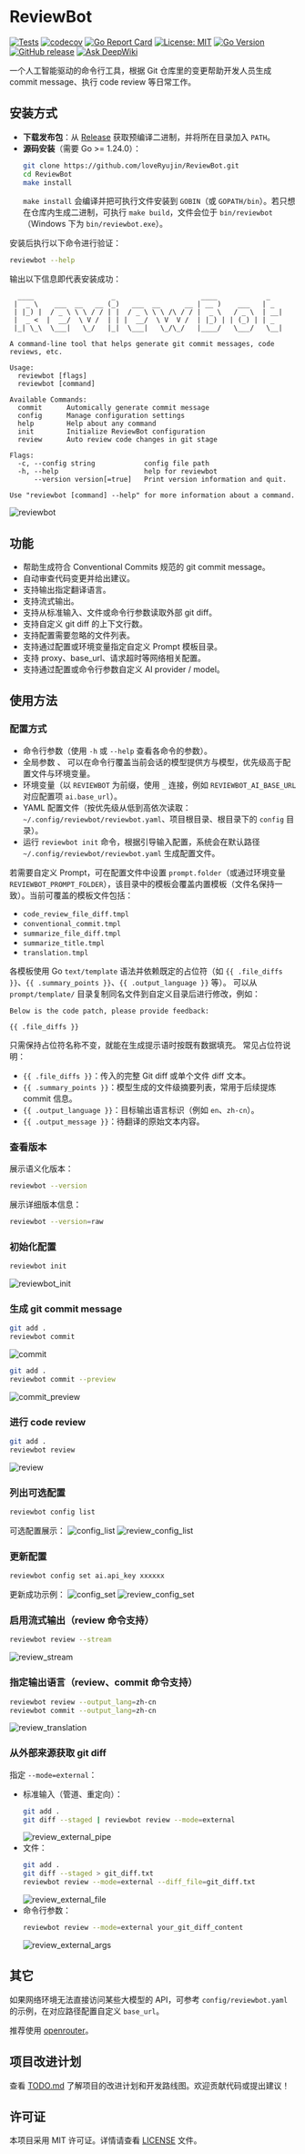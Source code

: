 ﻿# ReviewBot

[![Tests](https://github.com/loveRyujin/ReviewBot/actions/workflows/test.yml/badge.svg)](https://github.com/loveRyujin/ReviewBot/actions/workflows/test.yml)
[![codecov](https://codecov.io/gh/loveRyujin/ReviewBot/branch/main/graph/badge.svg)](https://codecov.io/gh/loveRyujin/ReviewBot)
[![Go Report Card](https://goreportcard.com/badge/github.com/loveRyujin/ReviewBot)](https://goreportcard.com/report/github.com/loveRyujin/ReviewBot)
[![License: MIT](https://img.shields.io/badge/License-MIT-yellow.svg)](https://opensource.org/licenses/MIT)
[![Go Version](https://img.shields.io/github/go-mod/go-version/loveRyujin/ReviewBot)](https://github.com/loveRyujin/ReviewBot)
[![GitHub release](https://img.shields.io/github/release/loveRyujin/ReviewBot.svg)](https://github.com/loveRyujin/ReviewBot/releases)
[![Ask DeepWiki](https://deepwiki.com/badge.svg)](https://deepwiki.com/loveRyujin/ReviewBot)

一个人工智能驱动的命令行工具，根据 Git 仓库里的变更帮助开发人员生成 commit message、执行 code review 等日常工作。

## 安装方式
- **下载发布包**：从 [Release](https://github.com/loveRyujin/ReviewBot/releases) 获取预编译二进制，并将所在目录加入 `PATH`。
- **源码安装**（需要 Go >= 1.24.0）：
  ```sh
  git clone https://github.com/loveRyujin/ReviewBot.git
  cd ReviewBot
  make install
  ```
  `make install` 会编译并把可执行文件安装到 `GOBIN`（或 `GOPATH/bin`）。若只想在仓库内生成二进制，可执行 `make build`，文件会位于 `bin/reviewbot`（Windows 下为 `bin/reviewbot.exe`）。

安装后执行以下命令进行验证：
```sh
reviewbot --help
```
输出以下信息即代表安装成功：
```
  ____                   _                     ____            _
 |  _ \    ___  __   __ (_)   ___  __      __ | __ )    ___   | _
 | |_) |  / _ \ \ \ / / | |  / _ \ \ \ /\ / / |  _ \   / _ \  | __|
 |  _ <  |  __/  \ V /  | | |  __/  \ V  V /  | |_) | | (_) | | _
 |_| \_\  \___|   \_/   |_|  \___|   \_/\_/   |____/   \___/   \__|

A command-line tool that helps generate git commit messages, code reviews, etc.

Usage:
  reviewbot [flags]
  reviewbot [command]

Available Commands:
  commit      Automically generate commit message
  config      Manage configuration settings
  help        Help about any command
  init        Initialize ReviewBot configuration
  review      Auto review code changes in git stage

Flags:
  -c, --config string            config file path
  -h, --help                     help for reviewbot
      --version version[=true]   Print version information and quit.

Use "reviewbot [command] --help" for more information about a command.
```
![reviewbot](./images/reviewbot.gif)

## 功能
- 帮助生成符合 Conventional Commits 规范的 git commit message。
- 自动审查代码变更并给出建议。
- 支持输出指定翻译语言。
- 支持流式输出。
- 支持从标准输入、文件或命令行参数读取外部 git diff。
- 支持自定义 git diff 的上下文行数。
- 支持配置需要忽略的文件列表。
- 支持通过配置或环境变量指定自定义 Prompt 模板目录。
- 支持 proxy、base_url、请求超时等网络相关配置。
- 支持通过配置或命令行参数自定义 AI provider / model。

## 使用方法
### 配置方式
- 命令行参数（使用 `-h` 或 `--help` 查看各命令的参数）。
- 全局参数 、 可以在命令行覆盖当前会话的模型提供方与模型，优先级高于配置文件与环境变量。
- 环境变量（以 `REVIEWBOT` 为前缀，使用 `_` 连接，例如 `REVIEWBOT_AI_BASE_URL` 对应配置项 `ai.base_url`）。
- YAML 配置文件（按优先级从低到高依次读取：`~/.config/reviewbot/reviewbot.yaml`、项目根目录、根目录下的 `config` 目录）。
- 运行 `reviewbot init` 命令，根据引导输入配置，系统会在默认路径 `~/.config/reviewbot/reviewbot.yaml` 生成配置文件。

若需要自定义 Prompt，可在配置文件中设置 `prompt.folder`（或通过环境变量 `REVIEWBOT_PROMPT_FOLDER`），该目录中的模板会覆盖内置模板（文件名保持一致）。当前可覆盖的模板文件包括：
- `code_review_file_diff.tmpl`
- `conventional_commit.tmpl`
- `summarize_file_diff.tmpl`
- `summarize_title.tmpl`
- `translation.tmpl`

各模板使用 Go `text/template` 语法并依赖既定的占位符（如 `{{ .file_diffs }}`、`{{ .summary_points }}`、`{{ .output_language }}` 等）。
可以从 `prompt/template/` 目录复制同名文件到自定义目录后进行修改，例如：
```text
Below is the code patch, please provide feedback:

{{ .file_diffs }}
```
只需保持占位符名称不变，就能在生成提示语时按既有数据填充。
常见占位符说明：
- `{{ .file_diffs }}`：传入的完整 Git diff 或单个文件 diff 文本。
- `{{ .summary_points }}`：模型生成的文件级摘要列表，常用于后续提炼 commit 信息。
- `{{ .output_language }}`：目标输出语言标识（例如 `en`、`zh-cn`）。
- `{{ .output_message }}`：待翻译的原始文本内容。

### 查看版本
展示语义化版本：
```sh
reviewbot --version
```
展示详细版本信息：
```sh
reviewbot --version=raw
```

### 初始化配置
```sh
reviewbot init
```
![reviewbot_init](./images/reviewbot_init.gif)

### 生成 git commit message
```sh
git add .
reviewbot commit
```
![commit](./images/commit.gif)

```sh
git add .
reviewbot commit --preview
```
![commit_preview](./images/commit_preview.gif)

### 进行 code review
```sh
git add .
reviewbot review
```
![review](./images/review_spinner.gif)

### 列出可选配置
```sh
reviewbot config list
```
可选配置展示：
![config_list](./images/config_list.png)
![review_config_list](./images/review_config_list.gif)

### 更新配置
```sh
reviewbot config set ai.api_key xxxxxx
```
更新成功示例：
![config_set](./images/config_set.png)
![review_config_set](./images/review_config_set.gif)

### 启用流式输出（review 命令支持）
```sh
reviewbot review --stream
```
![review_stream](./images/review_stream.gif)

### 指定输出语言（review、commit 命令支持）
```sh
reviewbot review --output_lang=zh-cn
reviewbot commit --output_lang=zh-cn
```
![review_translation](./images/review_spinner_translation.gif)

### 从外部来源获取 git diff
指定 `--mode=external`：
- 标准输入（管道、重定向）：
  ```sh
  git add .
  git diff --staged | reviewbot review --mode=external
  ```
  ![review_external_pipe](./images/review_external_pipe.gif)
- 文件：
  ```sh
  git add .
  git diff --staged > git_diff.txt
  reviewbot review --mode=external --diff_file=git_diff.txt
  ```
  ![review_external_file](./images/review_external_file.gif)
- 命令行参数：
  ```sh
  reviewbot review --mode=external your_git_diff_content
  ```
  ![review_external_args](./images/review_external_args.gif)

## 其它
如果网络环境无法直接访问某些大模型的 API，可参考 `config/reviewbot.yaml` 的示例，在对应路径配置自定义 `base_url`。

推荐使用 [openrouter](https://openrouter.ai/)。

## 项目改进计划
查看 [TODO.md](./TODO.md) 了解项目的改进计划和开发路线图。欢迎贡献代码或提出建议！

## 许可证
本项目采用 MIT 许可证。详情请查看 [LICENSE](./LICENSE) 文件。
